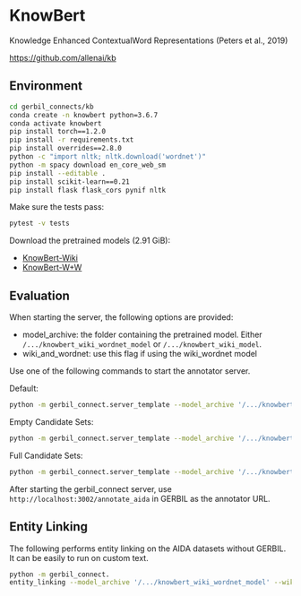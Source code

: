 # KnowBert

Knowledge Enhanced ContextualWord Representations (Peters et al., 2019)

<https://github.com/allenai/kb>

## Environment

```bash
cd gerbil_connects/kb
conda create -n knowbert python=3.6.7
conda activate knowbert
pip install torch==1.2.0
pip install -r requirements.txt
pip install overrides==2.8.0
python -c "import nltk; nltk.download('wordnet')"
python -m spacy download en_core_web_sm
pip install --editable .
pip install scikit-learn==0.21
pip install flask flask_cors pynif nltk
```

Make sure the tests pass:

```bash
pytest -v tests
```

Download the pretrained models (2.91 GiB):

* [KnowBert-Wiki](https://allennlp.s3-us-west-2.amazonaws.com/knowbert/models/knowbert_wiki_model.tar.gz)
* [KnowBert-W+W](https://allennlp.s3-us-west-2.amazonaws.com/knowbert/models/knowbert_wiki_wordnet_model.tar.gz)

## Evaluation

When starting the server, the following options are provided:

* model_archive: the folder containing the pretrained model. Either `/.../knowbert_wiki_wordnet_model` or `/.../knowbert_wiki_model`.
* wiki_and_wordnet: use this flag if using the wiki_wordnet model

Use one of the following commands to start the annotator server.

Default:

```bash
python -m gerbil_connect.server_template --model_archive '/.../knowbert_wiki_wordnet_model' --wiki_and_wordnet
```

Empty Candidate Sets:

```bash
python -m gerbil_connect.server_template --model_archive '/.../knowbert_wiki_model' --no-candidate-sets
```

Full Candidate Sets:

```bash
python -m gerbil_connect.server_template --model_archive '/.../knowbert_wiki_model' --full-candidate-sets
```

After starting the gerbil_connect server, use `http://localhost:3002/annotate_aida` in GERBIL as the annotator URL.

## Entity Linking

The following performs entity linking on the AIDA datasets without GERBIL. It can be easily to run on custom text.

```bash
python -m gerbil_connect.
entity_linking --model_archive '/.../knowbert_wiki_wordnet_model' --wiki_and_wordnet --full-candidate-sets
```
